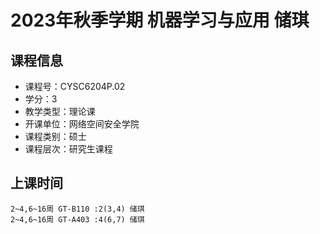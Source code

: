 # 2023年秋季学期 机器学习与应用 储琪






## 课程信息

- 课程号：CYSC6204P.02
- 学分：3
- 教学类型：理论课
- 开课单位：网络空间安全学院
- 课程类别：硕士
- 课程层次：研究生课程

## 上课时间

```
2~4,6~16周 GT-B110 :2(3,4) 储琪
2~4,6~16周 GT-A403 :4(6,7) 储琪
```

